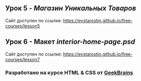 ## Урок 5 - ***Магазин Уникальных Товаров***
Сайт доступен по ссылке: https://evstarostin.github.io/free-courses/lesson5

## Урок 6 - Макет ***interior-home-page.psd***
Сайт доступен по ссылке: https://evstarostin.github.io/free-courses/lesson7

### Разработано на курсе **HTML & CSS** от [GeekBrains](https://geekbrains.ru/) 
